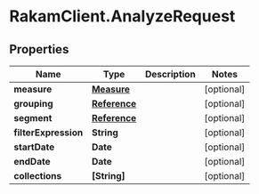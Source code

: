 # RakamClient.AnalyzeRequest

## Properties
Name | Type | Description | Notes
------------ | ------------- | ------------- | -------------
**measure** | [**Measure**](Measure.md) |  | [optional] 
**grouping** | [**Reference**](Reference.md) |  | [optional] 
**segment** | [**Reference**](Reference.md) |  | [optional] 
**filterExpression** | **String** |  | [optional] 
**startDate** | **Date** |  | [optional] 
**endDate** | **Date** |  | [optional] 
**collections** | **[String]** |  | [optional] 


